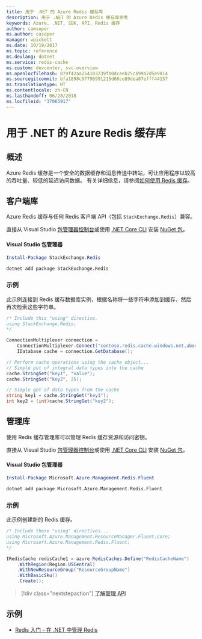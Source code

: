 ```yaml
---
title: 用于 .NET 的 Azure Redis 缓存库
description: 用于 .NET 的 Azure Redis 缓存库参考
keywords: Azure, .NET, SDK, API, Redis 缓存
author: camsoper
ms.author: casoper
manager: wpickett
ms.date: 10/19/2017
ms.topic: reference
ms.devlang: dotnet
ms.service: redis-cache
ms.custom: devcenter, svc-overview
ms.openlocfilehash: 879f42aa254103239fb0dceeb25cb99a7d5e9814
ms.sourcegitcommit: bfa1898c97798991215d08ce89dea87efff44157
ms.translationtype: HT
ms.contentlocale: zh-CN
ms.lasthandoff: 06/28/2018
ms.locfileid: "37065917"
---
```

# <a name="azure-redis-cache-libraries-for-net"></a>用于 .NET 的 Azure Redis 缓存库

## <a name="overview"></a>概述

Azure Redis 缓存是一个安全的数据缓存和消息传送中转站，可让应用程序以较高的吞吐量、较低的延迟访问数据。  有关详细信息，请参阅[如何使用 Redis 缓存](https://docs.microsoft.com/azure/redis-cache/cache-dotnet-how-to-use-azure-redis-cache)。

## <a name="client-library"></a>客户端库

Azure Redis 缓存与任何 Redis 客户端 API（包括 `StackExchange.Redis`）兼容。

直接从 Visual Studio [包管理器控制台][PackageManager]或使用 [.NET Core CLI][DotNetCLI] 安装 [NuGet 包](https://www.nuget.org/packages/StackExchange.Redis)。

#### <a name="visual-studio-package-manager"></a>Visual Studio 包管理器

```powershell
Install-Package StackExchange.Redis
```

```bash
dotnet add package StackExchange.Redis
```

### <a name="example"></a>示例

此示例连接到 Redis 缓存数据库实例，根据名称将一些字符串添加到缓存，然后再次检索这些字符串。

```csharp
/* Include this "using" directive.
using StackExchange.Redis;
*/

ConnectionMultiplexer connection = 
    ConnectionMultiplexer.Connect("contoso.redis.cache.windows.net,abortConnect=false,ssl=true,password=...");
    IDatabase cache = connection.GetDatabase();

// Perform cache operations using the cache object...
// Simple put of integral data types into the cache
cache.StringSet("key1", "value");
cache.StringSet("key2", 25);

// Simple get of data types from the cache
string key1 = cache.StringGet("key1");
int key2 = (int)cache.StringGet("key2");
```

## <a name="management-library"></a>管理库

使用 Redis 缓存管理库可以管理 Redis 缓存资源和访问密钥。

直接从 Visual Studio [包管理器控制台][PackageManager]或使用 [.NET Core CLI][DotNetCLI] 安装 [NuGet 包](https://www.nuget.org/packages/Microsoft.Azure.Management.Redis.Fluent)。

#### <a name="visual-studio-package-manager"></a>Visual Studio 包管理器

```powershell
Install-Package Microsoft.Azure.Management.Redis.Fluent
```

```bash
dotnet add package Microsoft.Azure.Management.Redis.Fluent
```

### <a name="example"></a>示例

此示例创建新的 Redis 缓存。

```csharp
/* Include these "using" directives...
using Microsoft.Azure.Management.ResourceManager.Fluent.Core;
using Microsoft.Azure.Management.Redis.Fluent;
*/

IRedisCache redisCache1 = azure.RedisCaches.Define("RedisCacheName")
    .WithRegion(Region.USCentral)
    .WithNewResourceGroup("ResourceGroupName")
    .WithBasicSku()
    .Create();
```

> [!div class="nextstepaction"]
> [了解管理 API](/dotnet/api/overview/azure/rediscache/management)


## <a name="samples"></a>示例

* [Redis 入门 - 在 .NET 中管理 Redis](https://github.com/Azure-Samples/redis-cache-dotnet-manage-cache)

[PackageManager]: https://docs.microsoft.com/nuget/tools/package-manager-console
[DotNetCLI]: https://docs.microsoft.com/dotnet/core/tools/dotnet-add-package
